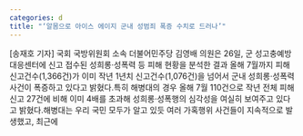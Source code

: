 ```yaml
---
categories: d
title: "‘알몸으로 아이스 에이지 군내 성범죄 폭증 수치로 드러나’"
---
```

[송재호 기자] 국회 국방위원회 소속 더불어민주당 김영배 의원은 26일, 군 성고충예방대응센터에 신고 접수된 성희롱·성폭력 등 피해 현황을 분석한 결과 올해 7월까지 피해 신고건수(1,366건)가 이미 작년 1년치 신고건수(1,076건)을 넘어서 군내 성희롱·성폭력 사건이 폭증하고 있다고 밝혔다.특히 해병대의 경우 올해 7월 110건으로 작년 전체 피해신고 27건에 비해 이미 4배를 초과해 성희롱·성폭행의 심각성을 여실히 보여주고 있다고 밝혔다.해병대는 우리 국민 모두가 알고 있듯 여러 가혹행위 사건들이 지속적으로 발생했고, 최근에